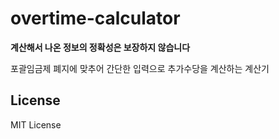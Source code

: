 # overtime-calculator

**계산해서 나온 정보의 정확성은 보장하지 않습니다**

포괄임금제 폐지에 맞추어 간단한 입력으로 추가수당을 계산하는 계산기

## License
MIT License

